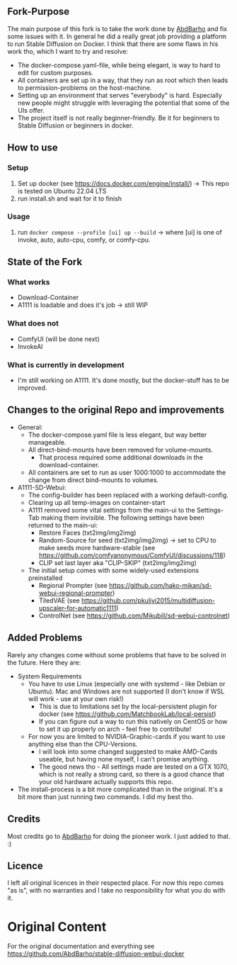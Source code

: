 ## Fork-Purpose
The main purpose of this fork is to take the work done by [AbdBarho](https://github.com/AbdBarho) and fix some issues with it.
In general he did a really great job providing a platform to run Stable Diffusion on Docker.
I think that there are some flaws in his work tho, which I want to try and resolve:
- The docker-compose.yaml-file, while being elegant, is way to hard to edit for custom purposes.
- All containers are set up in a way, that they run as root which then leads to permission-problems on the host-machine.
- Setting up an environment that serves "everybody" is hard. Especially new people might struggle with leveraging the potential that some of the UIs offer.
- The project itself is not really beginner-friendly. Be it for beginners to Stable Diffusion or beginners in docker.

## How to use
### Setup
1. Set up docker (see https://docs.docker.com/engine/install/) -> This repo is tested on Ubuntu 22.04 LTS
2. run install.sh and wait for it to finish
### Usage
1. run `docker compose --profile [ui] up --build` -> where [ui] is one of invoke, auto, auto-cpu, comfy, or comfy-cpu.

## State of the Fork
### What works
- Download-Container
- A1111 is loadable and does it's job -> still WIP

### What does not
- ComfyUI (will be done next)
- InvokeAI

### What is currently in development
- I'm still working on A1111. It's done mostly, but the docker-stuff has to be improved.


## Changes to the original Repo and improvements
- General:
  - The docker-compose.yaml file is less elegant, but way better manageable.
  - All direct-bind-mounts have been removed for volume-mounts.
    - That process required some additional downloads in the download-container.
  - All containers are set to run as user 1000:1000 to accommodate the change from direct bind-mounts to volumes.
- A1111-SD-Webui:
  - The config-builder has been replaced with a working default-config.
  - Clearing up all temp-images on container-start
  - A1111 removed some vital settings from the main-ui to the Settings-Tab making them invisible. The following settings have been returned to the main-ui:
    - Restore Faces (txt2img/img2img)
    - Random-Source for seed (txt2img/img2img) -> set to CPU to make seeds more hardware-stable (see https://github.com/comfyanonymous/ComfyUI/discussions/118)
    - CLIP set last layer aka "CLIP-SKIP" (txt2img/img2img)
  - The initial setup comes with some widely-used extensions preinstalled
    - Regional Prompter (see https://github.com/hako-mikan/sd-webui-regional-prompter)
    - TiledVAE (see https://github.com/pkuliyi2015/multidiffusion-upscaler-for-automatic1111)
    - ControlNet (see https://github.com/Mikubill/sd-webui-controlnet)

## Added Problems
Rarely any changes come without some problems that have to be solved in the future. Here they are:
 - System Requirements
   - You have to use Linux (especially one with systemd - like Debian or Ubuntu). Mac and Windows are not supported (I don't know if WSL will work - use at your own risk!)
     - This is due to limitations set by the local-persistent plugin for docker (see https://github.com/MatchbookLab/local-persist)
     - If you can figure out a way to run this natively on CentOS or how to set it up properly on arch - feel free to contribute!
   - For now you are limited to NVIDIA-Graphic-cards if you want to use anything else than the CPU-Versions.
     - I will look into some changed suggested to make AMD-Cards useable, but having none myself, I can't promise anything.
     - The good news tho - All settings made are tested on a GTX 1070, which is not really a strong card, so there is a good chance that your old hardware actually supports this repo.
 - The install-process is a bit more complicated than in the original. It's a bit more than just running two commands. I did my best tho.

## Credits
Most credits go to [AbdBarho](https://github.com/AbdBarho) for doing the pioneer work. I just added to that. :)

## Licence
I left all original licences in their respected place.
For now this repo comes "as is", with no warranties and I take no responsibility for what you do with it.

# Original Content
For the original documentation and everything see https://github.com/AbdBarho/stable-diffusion-webui-docker
